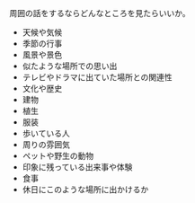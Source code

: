 周囲の話をするならどんなところを見たらいいか。

- 天候や気候
- 季節の行事
- 風景や景色
- 似たような場所での思い出
- テレビやドラマに出ていた場所との関連性
- 文化や歴史
- 建物
- 植生
- 服装
- 歩いている人
- 周りの雰囲気
- ペットや野生の動物
- 印象に残っている出来事や体験
- 食事
- 休日にこのような場所に出かけるか
